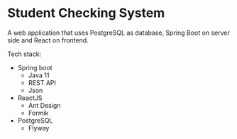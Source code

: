 # Student Checking System
A web application that uses PostgreSQL as database, Spring Boot on server side and React on frontend.

  Tech stack:
  
 * Spring boot
   * Java 11 
   * REST API
   * Json
 * ReactJS
   * Ant Design
   * Formik
 * PostgreSQL
   * Flyway
    
